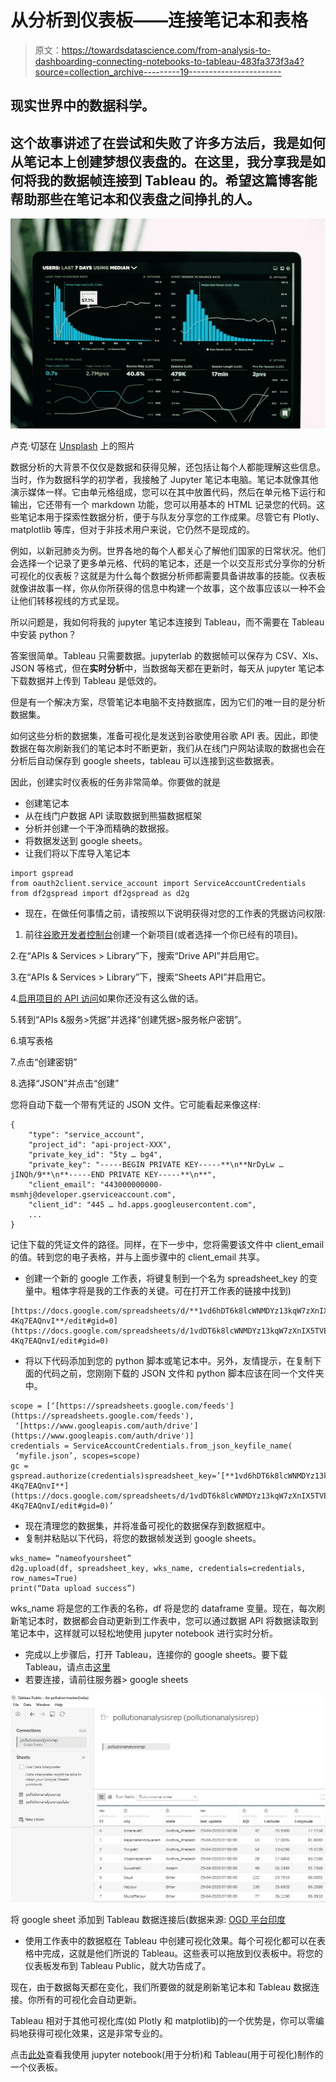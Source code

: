 # 从分析到仪表板——连接笔记本和表格

> 原文：<https://towardsdatascience.com/from-analysis-to-dashboarding-connecting-notebooks-to-tableau-483fa373f3a4?source=collection_archive---------19----------------------->

## 现实世界中的数据科学。

## 这个故事讲述了在尝试和失败了许多方法后，我是如何从笔记本上创建梦想仪表盘的。在这里，我分享我是如何将我的数据帧连接到 Tableau 的。希望这篇博客能帮助那些在笔记本和仪表盘之间挣扎的人。

![](img/1d2cb8c53f8b21debf72e928cdad1843.png)

卢克·切瑟在 [Unsplash](https://unsplash.com) 上的照片

数据分析的大背景不仅仅是数据和获得见解，还包括让每个人都能理解这些信息。当时，作为数据科学的初学者，我接触了 Jupyter 笔记本电脑。笔记本就像其他演示媒体一样。它由单元格组成，您可以在其中放置代码，然后在单元格下运行和输出，它还带有一个 markdown 功能，您可以用基本的 HTML 记录您的代码。这些笔记本用于探索性数据分析，便于与队友分享您的工作成果。尽管它有 Plotly、matplotlib 等库，但对于非技术用户来说，它仍然不是现成的。

例如，以新冠肺炎为例。世界各地的每个人都关心了解他们国家的日常状况。他们会选择一个记录了更多单元格、代码的笔记本，还是一个以交互形式分享你的分析可视化的仪表板？这就是为什么每个数据分析师都需要具备讲故事的技能。仪表板就像讲故事一样，你从你所获得的信息中构建一个故事，这个故事应该以一种不会让他们转移视线的方式呈现。

所以问题是，我如何将我的 jupyter 笔记本连接到 Tableau，而不需要在 Tableau 中安装 python？

答案很简单。Tableau 只需要数据。jupyterlab 的数据帧可以保存为 CSV、Xls、JSON 等格式，但在**实时分析**中，当数据每天都在更新时，每天从 jupyter 笔记本下载数据并上传到 Tableau 是低效的。

但是有一个解决方案，尽管笔记本电脑不支持数据库，因为它们的唯一目的是分析数据集。

如何这些分析的数据集，准备可视化是发送到谷歌使用谷歌 API 表。因此，即使数据在每次刷新我们的笔记本时不断更新，我们从在线门户网站读取的数据也会在分析后自动保存到 google sheets，tableau 可以连接到这些数据表。

因此，创建实时仪表板的任务非常简单。你要做的就是

*   创建笔记本
*   从在线门户数据 API 读取数据到熊猫数据框架
*   分析并创建一个干净而精确的数据报。
*   将数据发送到 google sheets。
*   让我们将以下库导入笔记本

```
import gspread
from oauth2client.service_account import ServiceAccountCredentials
from df2gspread import df2gspread as d2g
```

*   现在，在做任何事情之前，请按照以下说明获得对您的工作表的凭据访问权限:

1.  前往[谷歌开发者控制台](https://console.developers.google.com/project)创建一个新项目(或者选择一个你已经有的项目)。

2.在“APIs & Services > Library”下，搜索“Drive API”并启用它。

3.在“APIs & Services > Library”下，搜索“Sheets API”并启用它。

4.[启用项目的 API 访问](https://gspread.readthedocs.io/en/latest/oauth2.html#enable-api-access)如果你还没有这么做的话。

5.转到“APIs &服务>凭据”并选择“创建凭据>服务帐户密钥”。

6.填写表格

7.点击“创建密钥”

8.选择“JSON”并点击“创建”

您将自动下载一个带有凭证的 JSON 文件。它可能看起来像这样:

```
{
    "type": "service_account",
    "project_id": "api-project-XXX",
    "private_key_id": "5ty … bg4",
    "private_key": "-----BEGIN PRIVATE KEY-----**\n**NrDyLw … jINQh/9**\n**-----END PRIVATE KEY-----**\n**",
    "client_email": "443000000000-msmhj@developer.gserviceaccount.com",
    "client_id": "445 … hd.apps.googleusercontent.com",
    ...
}
```

记住下载的凭证文件的路径。同样，在下一步中，您将需要该文件中 client_email 的值。转到您的电子表格，并与上面步骤中的 client_email 共享。

*   创建一个新的 google 工作表，将键复制到一个名为 spreadsheet_key 的变量中。粗体字将是我的工作表的关键。可在打开工作表的链接中找到)

```
[https://docs.google.com/spreadsheets/d/**1vd6hDT6k8lcWNMDYz13kqW7zXnIX5TVED9–4Kq7EAQnvI**/edit#gid=0](https://docs.google.com/spreadsheets/d/1vdDT6k8lcWNMDYz13kqW7zXnIX5TVED9-4Kq7EAQnvI/edit#gid=0)
```

*   将以下代码添加到您的 python 脚本或笔记本中。另外，友情提示，在复制下面的代码之前，您刚刚下载的 JSON 文件和 python 脚本应该在同一个文件夹中。

```
scope = [‘[https://spreadsheets.google.com/feeds'](https://spreadsheets.google.com/feeds'),
 ‘[https://www.googleapis.com/auth/drive'](https://www.googleapis.com/auth/drive')]
credentials = ServiceAccountCredentials.from_json_keyfile_name(
 ‘myfile.json’, scopes=scope)
gc = gspread.authorize(credentials)spreadsheet_key=’[**1vd6hDT6k8lcWNMDYz13kqW7zXnIX5TVED9–4Kq7EAQnvI**](https://docs.google.com/spreadsheets/d/1vdDT6k8lcWNMDYz13kqW7zXnIX5TVED9-4Kq7EAQnvI/edit#gid=0)’
```

*   现在清理您的数据集，并将准备可视化的数据保存到数据框中。
*   复制并粘贴以下代码，将您的数据帧发送到 google sheets。

```
wks_name= “nameofyoursheet”
d2g.upload(df, spreadsheet_key, wks_name, credentials=credentials, row_names=True)
print(“Data upload success”)
```

wks_name 将是您的工作表的名称，df 将是您的 dataframe 变量。现在，每次刷新笔记本时，数据都会自动更新到工作表中，您可以通过数据 API 将数据读取到笔记本中，这样就可以轻松地使用 jupyter notebook 进行实时分析。

*   完成以上步骤后，打开 Tableau，连接你的 google sheets。要下载 Tableau，请点击[这里](https://public.tableau.com/en-us/s/download)
*   若要连接，请前往服务器> google sheets

![](img/86776c16a1b39369c3008c73033bf2a1.png)

将 google sheet 添加到 Tableau 数据连接后(数据来源: [OGD 平台印度](http://data.gov.in)

*   使用工作表中的数据框在 Tableau 中创建可视化效果。每个可视化都可以在表格中完成，这就是他们所说的 Tableau。这些表可以拖放到仪表板中。将您的仪表板发布到 Tableau Public，就大功告成了。

现在，由于数据每天都在变化，我们所要做的就是刷新笔记本和 Tableau 数据连接。你所有的可视化会自动更新。

Tableau 相对于其他可视化库(如 Plotly 和 matplotlib)的一个优势是，你可以零编码地获得可视化效果，这是非常专业的。

点击[此处](https://public.tableau.com/views/Project_AQIanalysis/Dashboard1?:display_count=y&:origin=viz_share_link)查看我使用 jupyter notebook(用于分析)和 Tableau(用于可视化)制作的一个仪表板。